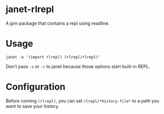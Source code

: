 # janet-rlrepl

A jpm package that contains a repl using readline.

# Usage

```
janet -e '(import rlrepl) (rlrepl/rlrepl)'
```

Don't pass `-s` or `-r` to janet because those options start built-in REPL.

# Configuration

Before running `(rlrepl)`, you can set ```rlrepl/*history-file*``` to a path
you want to save your history.

